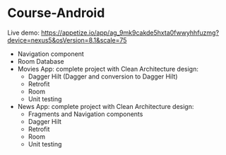 # Course-Android
Live demo: https://appetize.io/app/ag_9mk9cakde5hxta0fwwyhhfuzmg?device=nexus5&osVersion=8.1&scale=75
 - Navigation component
 - Room Database
 - Movies App: complete project with Clean Architecture design:
   - Dagger Hilt (Dagger and conversion to Dagger Hilt)
   - Retrofit
   - Room
   - Unit testing
 - News App: complete project with Clean Architecture design:
   - Fragments and Navigation components
   - Dagger Hilt
   - Retrofit
   - Room
   - Unit testing
   
